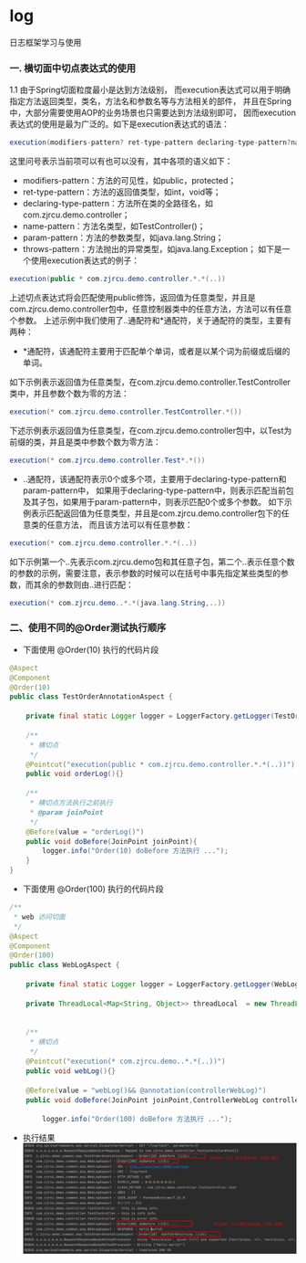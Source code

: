 # log
日志框架学习与使用
### 一. 横切面中切点表达式的使用
1.1 由于Spring切面粒度最小是达到方法级别，
而execution表达式可以用于明确指定方法返回类型，类名，方法名和参数名等与方法相关的部件，
并且在Spring中，大部分需要使用AOP的业务场景也只需要达到方法级别即可，
因而execution表达式的使用是最为广泛的。如下是execution表达式的语法：
```java
execution(modifiers-pattern? ret-type-pattern declaring-type-pattern?name-pattern(param-pattern) throws-pattern?)
```
这里问号表示当前项可以有也可以没有，其中各项的语义如下：

* modifiers-pattern：方法的可见性，如public，protected；
* ret-type-pattern：方法的返回值类型，如int，void等；
* declaring-type-pattern：方法所在类的全路径名，如com.zjrcu.demo.controller；
* name-pattern：方法名类型，如TestController()；
* param-pattern：方法的参数类型，如java.lang.String；
* throws-pattern：方法抛出的异常类型，如java.lang.Exception；
 如下是一个使用execution表达式的例子：
 ```java
execution(public * com.zjrcu.demo.controller.*.*(..))
 ```
上述切点表达式将会匹配使用public修饰，返回值为任意类型，并且是com.zjrcu.demo.controller包中，任意控制器类中的任意方法，方法可以有任意个参数。
上述示例中我们使用了..通配符和*通配符，关于通配符的类型，主要有两种：

* *通配符，该通配符主要用于匹配单个单词，或者是以某个词为前缀或后缀的单词。

 如下示例表示返回值为任意类型，在com.zjrcu.demo.controller.TestController类中，并且参数个数为零的方法：
```java
execution(* com.zjrcu.demo.controller.TestController.*())
```
 下述示例表示返回值为任意类型，在com.zjrcu.demo.controller包中，以Test为前缀的类，并且是类中参数个数为零方法：
```java
execution(* com.zjrcu.demo.controller.Test*.*())
```
* ..通配符，该通配符表示0个或多个项，主要用于declaring-type-pattern和param-pattern中，
如果用于declaring-type-pattern中，则表示匹配当前包及其子包，如果用于param-pattern中，则表示匹配0个或多个参数。
如下示例表示匹配返回值为任意类型，并且是com.zjrcu.demo.controller包下的任意类的任意方法，
而且该方法可以有任意参数：
```java
execution(* com.zjrcu.demo.controller.*.*(..))
```
如下示例第一个..先表示com.zjrcu.demo包和其任意子包，第二个..表示任意个数的参数的示例，需要注意，表示参数的时候可以在括号中事先指定某些类型的参数，而其余的参数则由..进行匹配：
```java
execution(* com.zjrcu.demo..*.*(java.lang.String,..))
```
### 二、使用不同的@Order测试执行顺序
* 下面使用 @Order(10) 执行的代码片段
```java
@Aspect
@Component
@Order(10)
public class TestOrderAnnotationAspect {

    private final static Logger logger = LoggerFactory.getLogger(TestOrderAnnotationAspect.class);
    
    /**
     * 横切点
     */
    @Pointcut("execution(public * com.zjrcu.demo.controller.*.*(..))")
    public void orderLog(){}

    /**
     * 横切点方法执行之前执行
     * @param joinPoint
     */
    @Before(value = "orderLog()")
    public void doBefore(JoinPoint joinPoint){
        logger.info("Order(10) doBefore 方法执行 ...");
    }
}
```
* 下面使用 @Order(100) 执行的代码片段
```java
/**
 * web 访问切面
 */
@Aspect
@Component
@Order(100)
public class WebLogAspect {

    private final static Logger logger = LoggerFactory.getLogger(WebLogAspect.class);

    private ThreadLocal<Map<String, Object>> threadLocal  = new ThreadLocal<>();


    /**
     * 横切点
     */
    @Pointcut("execution(* com.zjrcu.demo..*.*(..))")
    public void webLog(){}

    @Before(value = "webLog()&& @annotation(controllerWebLog)")
    public void doBefore(JoinPoint joinPoint,ControllerWebLog controllerWebLog) {

        logger.info("Order(100) doBefore 方法执行 ...");
```
* 执行结果
![Order执行顺序](./picture/Order执行顺序.png)